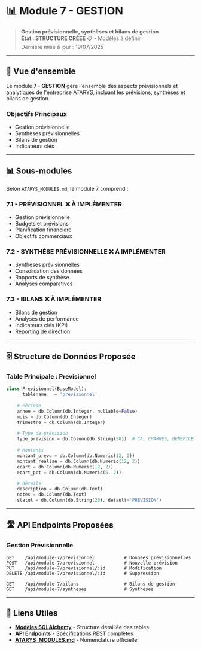 # 📊 Module 7 - GESTION

> **Gestion prévisionnelle, synthèses et bilans de gestion**  
> **État : STRUCTURE CRÉÉE** 📋 - Modèles à définir  
> Dernière mise à jour : 19/07/2025

---

## 🎯 Vue d'ensemble

Le module **7 - GESTION** gère l'ensemble des aspects prévisionnels et analytiques de l'entreprise ATARYS, incluant les prévisions, synthèses et bilans de gestion.

### **Objectifs Principaux**
- Gestion prévisionnelle
- Synthèses prévisionnelles
- Bilans de gestion
- Indicateurs clés

---

## 📊 Sous-modules

Selon `ATARYS_MODULES.md`, le module 7 comprend :

### **7.1 - PRÉVISIONNEL** ❌ **À IMPLÉMENTER**
- Gestion prévisionnelle
- Budgets et prévisions
- Planification financière
- Objectifs commerciaux

### **7.2 - SYNTHÈSE PRÉVISIONNELLE** ❌ **À IMPLÉMENTER**
- Synthèses prévisionnelles
- Consolidation des données
- Rapports de synthèse
- Analyses comparatives

### **7.3 - BILANS** ❌ **À IMPLÉMENTER**
- Bilans de gestion
- Analyses de performance
- Indicateurs clés (KPI)
- Reporting de direction

---

## 🗄️ Structure de Données Proposée

### **Table Principale : Previsionnel**
```python
class Previsionnel(BaseModel):
    __tablename__ = 'previsionnel'
    
    # Période
    annee = db.Column(db.Integer, nullable=False)
    mois = db.Column(db.Integer)
    trimestre = db.Column(db.Integer)
    
    # Type de prévision
    type_prevision = db.Column(db.String(50))  # CA, CHARGES, BENEFICE
    
    # Montants
    montant_prevu = db.Column(db.Numeric(12, 2))
    montant_realise = db.Column(db.Numeric(12, 2))
    ecart = db.Column(db.Numeric(12, 2))
    ecart_pct = db.Column(db.Numeric(5, 2))
    
    # Détails
    description = db.Column(db.Text)
    notes = db.Column(db.Text)
    statut = db.Column(db.String(20), default='PREVISION')
```

---

## 🛣️ API Endpoints Proposées

### **Gestion Prévisionnelle**
```http
GET    /api/module-7/previsionnel           # Données prévisionnelles
POST   /api/module-7/previsionnel           # Nouvelle prévision
PUT    /api/module-7/previsionnel/:id       # Modification
DELETE /api/module-7/previsionnel/:id       # Suppression

GET    /api/module-7/bilans                 # Bilans de gestion
GET    /api/module-7/syntheses              # Synthèses
```

---

## 🔗 Liens Utiles

- **[Modèles SQLAlchemy](./database-schema.md)** - Structure détaillée des tables
- **[API Endpoints](./api-endpoints.md)** - Spécifications REST complètes
- **[ATARYS_MODULES.md](../../00-overview/ATARYS_MODULES.md)** - Nomenclature officielle
